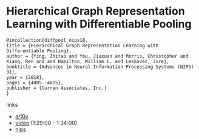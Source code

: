# Hierarchical Graph Representation Learning with Differentiable Pooling

```
@incollection{diffpool_nips18,
title = {Hierarchical Graph Representation Learning with Differentiable Pooling},
author = {Ying, Zhitao and You, Jiaxuan and Morris, Christopher and  Xiang, Ren and and Hamilton, William L. and Leskovec, Jure},
booktitle = {Advances in Neural Information Processing Systems (NIPS) 31},
year = {2018},
pages = {4805--4815},
publisher = {Curran Associates, Inc.}
}
```

links
- [arXiv](https://arxiv.org/abs/1806.08804)
- [video](https://www.facebook.com/nipsfoundation/videos/265425524142328/) (1:29:00 - 1:34:00)
- [nips](https://nips.cc/Conferences/2018/Schedule?showEvent=11471)
